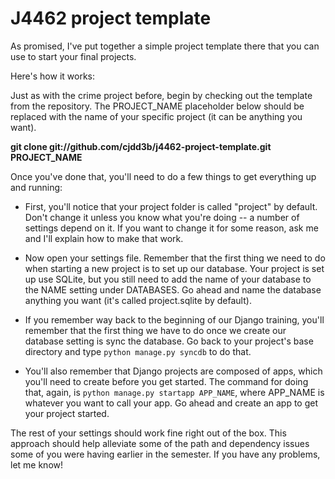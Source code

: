 # J4462 project template

As promised, I've put together a simple project template there that you can use to start your final projects.

Here's how it works:

Just as with the crime project before, begin by checking out the template from the repository. The PROJECT_NAME placeholder below should be replaced with the name of your specific project (it can be anything you want).

**git clone git://github.com/cjdd3b/j4462-project-template.git PROJECT_NAME**

Once you've done that, you'll need to do a few things to get everything up and running:

- First, you'll notice that your project folder is called "project" by default. Don't change it unless you know what you're doing -- a number of settings depend on it. If you want to change it for some reason, ask me and I'll explain how to make that work.

- Now open your settings file. Remember that the first thing we need to do when starting a new project is to set up our database. Your project is set up use SQLite, but you still need to add the name of your database to the NAME setting under DATABASES. Go ahead and name the database anything you want (it's called project.sqlite by default).

- If you remember way back to the beginning of our Django training, you'll remember that the first thing we have to do once we create
our database setting is sync the database. Go back to your project's base directory and type ```python manage.py syncdb``` to do that.

- You'll also remember that Django projects are composed of apps, which you'll need to create before you get started. The command for doing that, again, is ```python manage.py startapp APP_NAME```, where APP_NAME is whatever you want to call your app. Go ahead and create an app to get your project started.

The rest of your settings should work fine right out of the box. This approach should help alleviate some of the path and dependency issues some of you were having earlier in the semester. If you have any problems, let me know!
